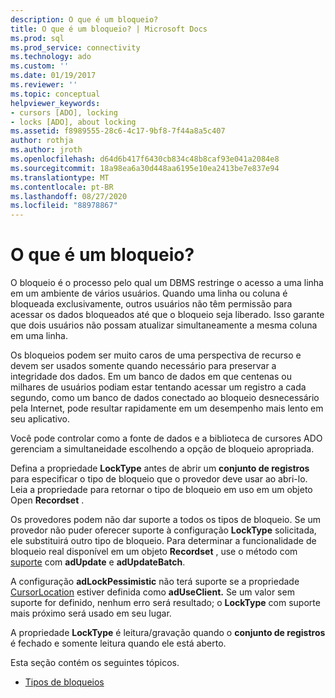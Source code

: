 ```yaml
---
description: O que é um bloqueio?
title: O que é um bloqueio? | Microsoft Docs
ms.prod: sql
ms.prod_service: connectivity
ms.technology: ado
ms.custom: ''
ms.date: 01/19/2017
ms.reviewer: ''
ms.topic: conceptual
helpviewer_keywords:
- cursors [ADO], locking
- locks [ADO], about locking
ms.assetid: f8989555-28c6-4c17-9bf8-7f44a8a5c407
author: rothja
ms.author: jroth
ms.openlocfilehash: d64d6b417f6430cb834c48b8caf93e041a2084e8
ms.sourcegitcommit: 18a98ea6a30d448aa6195e10ea2413be7e837e94
ms.translationtype: MT
ms.contentlocale: pt-BR
ms.lasthandoff: 08/27/2020
ms.locfileid: "88978867"
---
```

# <a name="what-is-a-lock"></a>O que é um bloqueio?
O bloqueio é o processo pelo qual um DBMS restringe o acesso a uma linha em um ambiente de vários usuários. Quando uma linha ou coluna é bloqueada exclusivamente, outros usuários não têm permissão para acessar os dados bloqueados até que o bloqueio seja liberado. Isso garante que dois usuários não possam atualizar simultaneamente a mesma coluna em uma linha.  
  
 Os bloqueios podem ser muito caros de uma perspectiva de recurso e devem ser usados somente quando necessário para preservar a integridade dos dados. Em um banco de dados em que centenas ou milhares de usuários podiam estar tentando acessar um registro a cada segundo, como um banco de dados conectado ao bloqueio desnecessário pela Internet, pode resultar rapidamente em um desempenho mais lento em seu aplicativo.  
  
 Você pode controlar como a fonte de dados e a biblioteca de cursores ADO gerenciam a simultaneidade escolhendo a opção de bloqueio apropriada.  
  
 Defina a propriedade **LockType** antes de abrir um **conjunto de registros** para especificar o tipo de bloqueio que o provedor deve usar ao abri-lo. Leia a propriedade para retornar o tipo de bloqueio em uso em um objeto Open **Recordset** .  
  
 Os provedores podem não dar suporte a todos os tipos de bloqueio. Se um provedor não puder oferecer suporte à configuração **LockType** solicitada, ele substituirá outro tipo de bloqueio. Para determinar a funcionalidade de bloqueio real disponível em um objeto **Recordset** , use o método com [suporte](../../../ado/reference/ado-api/supports-method.md) com **adUpdate** e **adUpdateBatch**.  
  
 A configuração **adLockPessimistic** não terá suporte se a propriedade [CursorLocation](../../../ado/reference/ado-api/cursorlocation-property-ado.md) estiver definida como **adUseClient.** Se um valor sem suporte for definido, nenhum erro será resultado; o **LockType** com suporte mais próximo será usado em seu lugar.  
  
 A propriedade **LockType** é leitura/gravação quando o **conjunto de registros** é fechado e somente leitura quando ele está aberto.  
  
 Esta seção contém os seguintes tópicos.  
  
-   [Tipos de bloqueios](../../../ado/guide/data/types-of-locks.md)
